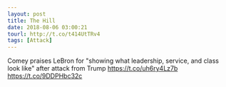 ```yaml
---
layout: post
title: The Hill
date: 2018-08-06 03:00:21
tourl: http://t.co/t414UtTRv4
tags: [Attack]
---
```

Comey praises LeBron for "showing what leadership, service, and class look like" after attack from Trump https://t.co/uh6ry4Lz7b https://t.co/9DDPHbc32c